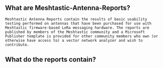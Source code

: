 ## What are Meshtastic-Antenna-Reports?

    Meshtastic Antenna Reports contain the results of basic usability testing performed on antennas that have been purchased for use with Meshtastic firmware-based LoRa messaging hardware. The reports are published by members of the Meshtastic community and a Microsoft Publisher template is provided for other community members who own (or otherwise have access to) a vector network analyzer and wish to contribute. 

## What do the reports contain?
